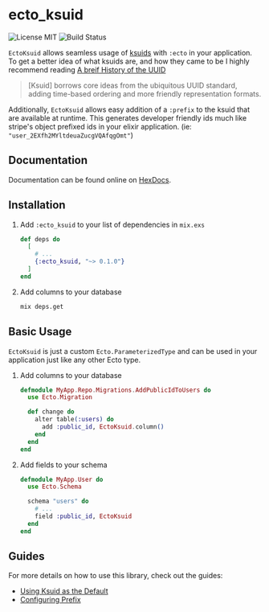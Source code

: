 # ecto_ksuid

![License MIT](https://img.shields.io/badge/license-MIT-brightgreen 'License MIT')
![Build Status](https://github.com/benstepp/ecto_ksuid/actions/workflows/ci.yml/badge.svg)

`EctoKsuid` allows seamless usage of
[ksuids](https://github.com/segmentio/ksuid) with `:ecto` in your application.
To get a better idea of what ksuids are, and how they came to be I highly
recommend reading [A breif History of the
UUID](https://segment.com/blog/a-brief-history-of-the-uuid/)

> [Ksuid] borrows core ideas from the ubiquitous UUID standard, adding time-based
> ordering and more friendly representation formats.

Additionally, `EctoKsuid` allows easy addition of a `:prefix` to the ksuid
that are available at runtime. This generates developer friendly ids much like
stripe's object prefixed ids in your elixir application. (ie:
`"user_2EXfh2MYltdeuaZucgVQAfqgOmt"`)

## Documentation

Documentation can be found online on [HexDocs](https://hexdocs.pm/ecto_ksuid).

## Installation

1. Add `:ecto_ksuid` to your list of dependencies in `mix.exs`

   ```elixir
   def deps do
     [
       # ...
       {:ecto_ksuid, "~> 0.1.0"}
     ]
   end
   ```

2. Add columns to your database

   ```bash
   mix deps.get
   ```

## Basic Usage

`EctoKsuid` is just a custom `Ecto.ParameterizedType` and can be used in your
application just like any other Ecto type.

1. Add columns to your database

   ```elixir
   defmodule MyApp.Repo.Migrations.AddPublicIdToUsers do
     use Ecto.Migration

     def change do
       alter table(:users) do
         add :public_id, EctoKsuid.column()
       end
     end
   end
   ```

2. Add fields to your schema

   ```elixir
   defmodule MyApp.User do
     use Ecto.Schema

     schema "users" do
       # ...
       field :public_id, EctoKsuid
     end
   end
   ```

## Guides

For more details on how to use this library, check out the guides:

- [Using Ksuid as the Default](using_ksuid_as_default.md)
- [Configuring Prefix](configuring_prefix.md)
